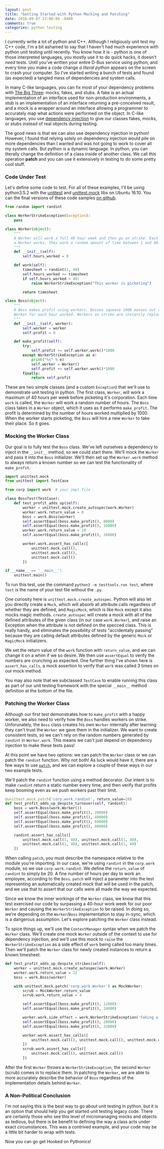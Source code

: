 ```yaml
---
layout: post
title: "Getting Started with Python Mocking and Patching"
date: 2016-09-07 23:00:09 -0400
comments: true
categories: python testing
---
```


I currently write a lot of python and C++. Although I religiously unit test my C++ code, I'm a bit ashamed to say that I haven't had much experience with python unit testing until recently. You know how it is - python is one of those interpreted languages, you mostly use it to do quick hacks, it doesn't _need_ tests. Until you've written your entire D-Bus service using python, and every time you make a code change _a literal python_ appears on the screen to crash your computer. So I've started writing a bunch of tests and found (as expected) a tangled mess of dependencies and system calls.

In many C-like languages, you can fix most of your dependency problems with [The Big Three](https://stackoverflow.com/questions/346372/whats-the-difference-between-faking-mocking-and-stubbing#answer-346440): mocks, fakes, and stubs. A fake is an actual implementation of an interface used for non-production environments, a stub is an implementation of an interface returning a pre-conceived result, and a mock is a wrapper around an interface allowing a programmer to accurately map what actions were performed on the object. In C-like languages, you use [dependency injection](https://en.wikipedia.org/wiki/Dependency_injection) to give our classes fakes, mocks, or stubs instead of real objects during testing.

The good news is that we can also use dependency injection in python! However, I found that relying solely on dependency injection would pile on more dependencies than I wanted and was not going to work to cover all my system calls. But python is a dynamic language. In python, you can literally change the definition of a class inside of another class. We call this operation __patch__ and you can use it extensively in testing to do some pretty cool stuff.

### Code Under Test ###

Let's define some code to test. For all of these examples, I'll be using python3.5.2 with the [unittest](https://docs.python.org/3/library/unittest.html) and [unittest.mock](https://docs.python.org/3/library/unittest.mock.html) libs on Ubuntu 16.10. You can the final versions of these code samples [on github](https://github.com/larryprice/python-mocks-blog-post).

``` python
from random import randint

class WorkerStrikeException(Exception):
    pass

class Worker(object):
    """
    A Worker will work a full 40 hour week and then go on strike. Each time
    a Worker works, they work a random amount of time between 1 and 40.
    """
    def __init__(self):
        self.hours_worked = 0

    def work(self):
        timesheet = randint(1, 40)
        self.hours_worked += timesheet
        if self.hours_worked > 40:
            raise WorkerStrikeException("This worker is picketing")

        return timesheet

class Boss(object):
    """
    A Boss makes profit using workers. Bosses squeeze 1000 monies out of a
    Worker for each hour worked. Workers on strike are instantly replaced.
    """
    def __init__(self, worker):
        self.worker = worker
        self.profit = 0

    def make_profit(self):
        try:
            self.profit += self.worker.work()*1000
        except WorkerStrikeException as e:
            print("%s" % e)
            self.worker = Worker()
            self.profit += self.worker.work()*1000
        finally:
            return self.profit
```

These are two simple classes (and a custom `Exception`) that we'll use to demonstrate unit testing in python. The first class, `Worker`, will work a maximum of 40 hours per week before picketing it's corporation. Each time `work` is called, the `Worker` will work a random number of hours. The `Boss` class takes in a `Worker` object, which it uses as it performs `make_profit`. The profit is determined by the number of hours worked multiplied by 1000. When the worker starts picketing, the `Boss` will hire a new `Worker` to take their place. So it goes.

### Mocking the Worker Class ###

Our goal is to fully test the `Boss` class. We've left ourselves a dependency to inject in the `__init__` method, so we could start there. We'll mock the `Worker` and pass it into the `Boss` initializer. We'll then set up the `Worker.work` method to always return a known number so we can test the functionality of `make_profit`.

``` python
import unittest.mock
from unittest import TestCase

from corp import work  # your impl file

class BossTest(TestCase):
    def test_profit_adds_up(self):
        worker = unittest.mock.create_autospec(work.Worker)
        worker.work.return_value = 8
        boss = work.Boss(worker)
        self.assertEqual(boss.make_profit(), 8000)
        self.assertEqual(boss.make_profit(), 16000)
        worker.work.return_value = 10
        self.assertEqual(boss.make_profit(), 26000)

        worker.work.assert_has_calls([
            unittest.mock.call(),
            unittest.mock.call(),
            unittest.mock.call()
        ])

if __name__ == '__main__':
    unittest.main()
```

To run this test, use the command `python3 -m testtools.run test`, where `test` is the name of your test file without the `.py`.

One curiosity here is `unittest.mock.create_autospec`. Python will also let you directly create a `Mock`, which will absorb all attribute calls regardless of whether they are defined, and `MagicMock`, which is like `Mock` except it also mocks magic methods. `create_autospec` will create a mock with all of the defined attributes of the given class (in our case `work.Worker`), and raise an Exception when the attribute is not defined on the specced class. This is really handy, and eliminates the possibility of tests "accidentally passing" because they are calling default attributes defined by the generic `Mock` or `MagicMock` initializers.

We set the return value of the `work` function with `return_value`, and we can change it on a whim if we so desire. We then use `assertEqual` to verify the numbers are crunching as expected. One further thing I've shown here is `assert_has_calls`, a mock assertion to verify that `work` was called 3 times on our mock method.

You may also note that we subclassed `TestCase` to enable running this class as part of our unit testing framework with the special `__main__` method definition at the bottom of the file.

### Patching the Worker Class ###

Although our first test demonstrates how to `make_profit` with a happy worker, we also need to verify how the `Boss` handles workers on strike. Unforunately, the `Boss` class creates his own `Worker` internally after learning they can't trust the `Worker` we gave them in the initializer. We want to create consistent tests, so we can't rely on the random numbers generated by `randint` in `Worker.work`. This means we can't just depend on dependency injection to make these tests pass!

At this point we have two options: we can patch the `Worker` class or we can patch the `randint` function. Why not both! As luck would have it, there are a few ways to use [`patch`](https://docs.python.org/3/library/unittest.mock.html#unittest.mock.patch), and we can explore a couple of these ways in our two example tests.

We'll patch the `randint` function using a method decorator. Our intent is to make `randint` return a static number every time, and then verify that profits keep booming even as we push workers past their limit.

``` python
@unittest.mock.patch('corp.work.randint', return_value=20)
def test_profit_adds_up_despite_turnover(self, randint):
    boss = work.Boss(work.Worker())
    self.assertEqual(boss.make_profit(), 20000)
    self.assertEqual(boss.make_profit(), 40000)
    self.assertEqual(boss.make_profit(), 60000)
    self.assertEqual(boss.make_profit(), 80000)

    randint.assert_has_calls([
        unittest.mock.call(1, 40), unittest.mock.call(1, 40),
        unittest.mock.call(1, 40), unittest.mock.call(1, 40)
    ])
```

When calling `patch`, you must describe the namespace relative to the module you're importing. In our case, we're using `randint` in the `corp.work` module, so we use `corp.work.randint`. We define the `return_value` of `randint` to simply be 20. A fine number of hours per day to work an employee, according to the `Boss`. `patch` will inject a parameter into the test representing an automatically created mock that will be used in the patch, and we use that to assert that our calls were all made the way we expected.

Since we know the inner workings of the `Worker` class, we know that this test exercised our code by surpassing a 40-hour work week for our poor `Worker` and causing the `WorkerStrikeException` to be raised. In doing so, we're depending on the `Worker`/`Boss` implementation to stay in-sync, which is a dangerous assumption. Let's explore patching the `Worker` class instead.

To spice things up, we'll use the `ContextManager` syntax when we patch the `Worker` class. We'll create one mock `Worker` outside of the context to use for dependency injection, and we'll use this mock to `raise` the `WorkerStrikeException` as a side effect of `work` being called too many times. Then we'll patch the `Worker` class for newly created instances to return a known timesheet.

``` python
def test_profit_adds_up_despite_strikes(self):
    worker = unittest.mock.create_autospec(work.Worker)
    worker.work.return_value = 12
    boss = work.Boss(worker)

    with unittest.mock.patch('corp.work.Worker') as MockWorker:
        scrub = MockWorker.return_value
        scrub.work.return_value = 4

        self.assertEqual(boss.make_profit(), 12000)
        self.assertEqual(boss.make_profit(), 24000)

        worker.work.side_effect = work.WorkerStrikeException('Faking a strike!')
        self.assertEqual(boss.make_profit(), 28000)
        self.assertEqual(boss.make_profit(), 32000)

        worker.work.assert_has_calls([
            unittest.mock.call(), unittest.mock.call(), unittest.mock.call()
        ])
        scrub.work.assert_has_calls([
            unittest.mock.call(), unittest.mock.call()
        ])
```

After the first `Worker` throws a `WorkerStrikeException`, the second `Worker` (scrub) comes in to replace them. In patching the `Worker`, we are able to more accurately describe the behavior of `Boss` regardless of the implementation details behind `Worker`.

### A Non-Political Conclusion ###

I'm not saying this is the best way to go about unit testing in python, but it is an option that should help you get started unit testing legacy code. There are certainly those who see this level of micromanaging mocks and objects as tedious, but there is be benefit to defining the way a class acts under exact circumstances. This was a contrived example, and your code may be a little bit harder to wrap with tests.

Now you can go get Hooked on Pythonics!
